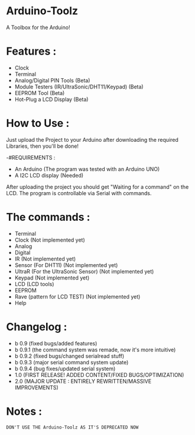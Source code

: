 # Arduino-Toolz
 A Toolbox for the Arduino!

# Features :

 - Clock
 - Terminal
 - Analog/Digital PIN Tools (Beta)
 - Module Testers (IR/UltraSonic/DHT11/Keypad) (Beta)
 - EEPROM Tool (Beta)
 - Hot-Plug a LCD Display (Beta)

 # How to Use :

Just upload the Project to your Arduino after downloading the required Libraries, then you'll be done!

 -#REQUIREMENTS :
 - An Arduino (The program was tested with an Arduino UNO)
 - A I2C LCD display (Needed)

After uploading the project you should get "Waiting for a command" on the LCD. The program is controllable via Serial with commands.

# The commands : 

 - Terminal
 - Clock (Not implemented yet)
 - Analog
 - Digital
 - IR (Not implemented yet)
 - Sensor (For DHT11) (Not implemented yet)
 - UltraR (For the UltraSonic Sensor) (Not implemented yet)
 - Keypad (Not implemented yet)
 - LCD (LCD tools)
 - EEPROM
 - Rave (pattern for LCD TEST) (Not implemented yet)
 - Help
 
# Changelog :

 - b 0.9 (fixed bugs/added features)
 - b 0.9.1 (the command system was remade, now it's more intuitive)
 - b 0.9.2 (fixed bugs/changed serialread stuff)
 - b 0.9.3 (major serial command system update)
 - b 0.9.4 (bug fixes/updated serial system)
 - 1.0 (FIRST RELEASE! ADDED CONTENT/FIXED BUGS/OPTIMIZATION)
 - 2.0 (MAJOR UPDATE : ENTIRELY REWRITTEN/MASSIVE IMPROVEMENTS)
 
# Notes :

	DON'T USE THE Arduino-Toolz AS IT'S DEPRECATED NOW
